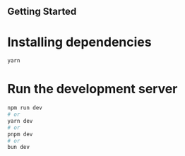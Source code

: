 ## Getting Started

# Installing dependencies

```bash
yarn
```

# Run the development server

```bash
npm run dev
# or
yarn dev
# or
pnpm dev
# or
bun dev
```
